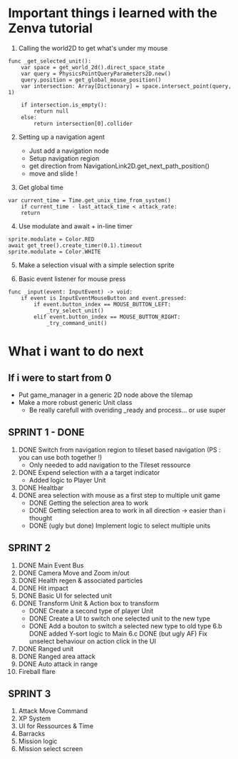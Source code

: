 # Important things i learned with the Zenva tutorial

1. Calling the world2D to get what's under my mouse

``` GDScript
func _get_selected_unit():
	var space = get_world_2d().direct_space_state
	var query = PhysicsPointQueryParameters2D.new()
	query.position = get_global_mouse_position()
	var intersection: Array[Dictionary] = space.intersect_point(query, 1)

	if intersection.is_empty():
		return null
	else:
		return intersection[0].collider
```

2. Setting up a navigation agent
	+ Just add a navigation node
	+ Setup navigation region
	+ get direction from NavigationLink2D.get_next_path_position()
	+ move and slide !

3. Get global time

``` GDSCript
var current_time = Time.get_unix_time_from_system()
	if current_time - last_attack_time < attack_rate:
	return
```

4. Use modulate and await + in-line timer

``` GDScript
sprite.modulate = Color.RED
await get_tree().create_timer(0.1).timeout
sprite.modulate = Color.WHITE
```

5. Make a selection visual with a simple selection sprite

6. Basic event listener for mouse press

``` GDSCript
func _input(event: InputEvent) -> void:
	if event is InputEventMouseButton and event.pressed:
		if event.button_index == MOUSE_BUTTON_LEFT:
			_try_select_unit()
		elif event.button_index == MOUSE_BUTTON_RIGHT:
			_try_command_unit()
```

# What i want to do next

## If i were to start from 0
+ Put game_manager in a generic 2D node above the tilemap
+ Make a more robust generic Unit class
	 - Be really carefull with overiding _ready and process... or use super

## SPRINT 1 - DONE
1. DONE Switch from navigation region to tileset based navigation (PS : you can use both together !)
	- Only needed to add navigation to the Tileset ressource
2. DONE Expend selection with a a target indicator
	- Added logic to Player Unit
3. DONE Healtbar
4. DONE area selection with mouse as a first step to multiple unit game
	- DONE Getting the selection area to work
	- DONE Getting selection area to work in all direction -> easier than i thought
	- DONE (ugly but done) Implement logic to select multiple units

## SPRINT 2
1. DONE Main Event Bus
2. DONE Camera Move and Zoom in/out
3. DONE Health regen & associated particles
4. DONE Hit impact
5. DONE Basic UI for selected unit
6. DONE Transform Unit & Action box to transform
	+ DONE Create a second type of player Unit
	+ DONE Create a UI to switch one selected unit to the new type
	+ DONE Add a bouton to switch a selected new type to old type
6.b DONE added Y-sort logic to Main
6.c DONE (but ugly AF) Fix unselect behaviour on action click in the UI
7. DONE Ranged unit
8. DONE Ranged area attack
9. DONE Auto attack in range
10. Fireball flare

## SPRINT 3
1. Attack Move Command
2. XP System
3. UI for Ressources & Time
4. Barracks
5. Mission logic
6. Mission select screen
